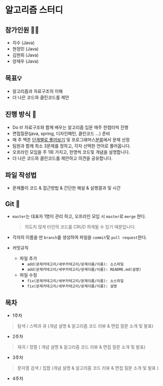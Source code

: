 # 알고리즘 스터디

## 참가인원 🙋‍♀️

- 지수 (Java)
- 현정민 (Java)
- 김현희 (Java)
- 양재우 (Java)

## 목표💡

 - 알고리즘과 자료구조의 이해
 - 더 나은 코드와 클린코드를 제안

## 진행 방식 🎲
- Do it! 자료구조와 함께 배우는 알고리즘 입문 매주 한챕터씩 진행
- 면접질문(java, spring, 디자인패턴, 클린코드 ...) 준비
- 매 주 백준 [단계별로 풀어보기](https://www.acmicpc.net/step) 및 프로그래머스[분류](https://programmers.co.kr/learn/challenges)에서 문제 선정
- 팀원과 함께 최소 3문제를 정하고, 각자 선택한 언어로 풀어옵니다.
- 오프라인 모임을 주 1회 가지고, 한명씩 코드및 개념을 설명합니다.
- 더 나은 코드와 클린코드를 제안하고 의견을 공유합니다.

## 파일 작성법
- 문제풀이 코드 & 접근방법 & 간단한 해설 & 실행결과 및 시간

## Git 🌱

- `master`는 대표자 1명이 관리 하고, 오프라인 모임 시 `master`로 `merge` 한다.

	> 의도치 않게 타인의 코드를 CRUD 하게될 수 있기 때문입니다.

-  각자의 이름을 딴 `branch`를 생성하여 파일을 `commit`및 `pull request`한다.
- 커밋규칙
	- 파일 추가
		- `add(문제카테고리/세부카테고리/문제이름/이름): 소스파일`
		- `add(문제카테고리/세부카테고리/문제이름/이름): README.md(설명)`
	- 파일 수정
		- `fix(문제카테고리/세부카테고리/문제이름/이름): 소스파일`
		- `fix(문제카테고리/세부카테고리/문제이름/이름): 설명`
  
## 목차
- 1주차
 > 탐색 / 스택과 큐 (개념 설명 & 알고리즘 코드 리뷰 & 면접 질문 소개 및 발표)
- 2주차
 > 재귀 / 정렬 ( 개념 설명 & 알고리즘 코드 리뷰 & 면접 질문 소개 및 발표)
- 3주차
 > 문자열 검색 / 집합 (개념 설명 & 알고리즘 코드 리뷰 & 면접 질문 소개 및 발표 )
- 4주차
 > 
    

